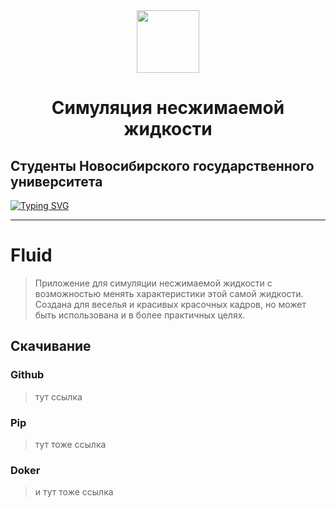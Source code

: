 <div id="header" align="center">
  <img src="https://media.giphy.com/media/xTiN0GCrD3iqO4CRZm/giphy.gif" width="100"/>
</div>

<h1 align="center">Симуляция несжимаемой жидкости <a href="https://daniilshat.ru/" target="_blank"></a></h1>
<h2><align="center">Студенты Новосибирского государственного университета</h2>

[![Typing SVG](https://readme-typing-svg.herokuapp.com?color=%2336BCF7&lines=Наша+команда:+Валентин,+Иван,+Павел)](https://git.io/typing-svg)

------------------------------

# Fluid
> Приложение для симуляции несжимаемой жидкости с возможностью менять характеристики этой самой жидкости. Создана для веселья и красивых красочных кадров, но может быть использована и в более практичных целях.

## Скачивание
### Github
> тут ссылка
### Pip
> тут тоже ссылка
### Doker
> и тут тоже ссылка
